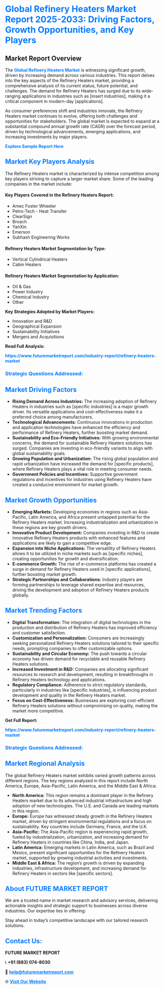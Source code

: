 <h1 style="color: #007BFF;">Global Refinery Heaters Market Report 2025-2033: Driving Factors, Growth Opportunities, and Key Players</h1>

<section id="overview">
<h2>Market Report Overview</h2>
<p>The <a href="https://www.futuremarketreport.com/industry-report/refinery-heaters-market" style="color: #007BFF; text-decoration: none;"><strong>Global Refinery Heaters Market</strong></a> is witnessing significant growth, driven by increasing demand across various industries. This report delves into the key aspects of the Refinery Heaters market, providing a comprehensive analysis of its current status, future potential, and challenges. The demand for Refinery Heaters has surged due to its wide-ranging applications in industries such as [insert industries], making it a critical component in modern-day [applications].</p>
<p>As consumer preferences shift and industries innovate, the Refinery Heaters market continues to evolve, offering both challenges and opportunities for stakeholders. The global market is expected to expand at a substantial compound annual growth rate (CAGR) over the forecast period, driven by technological advancements, emerging applications, and increasing investments by major players.</p>
</section>

<section id="overview">
<p><a href="https://www.futuremarketreport.com/request-sample/reportId=86843" style="color: #007BFF; text-decoration: none;"><strong>Explore Sample Report Here</strong></a></p>
</section>

<section id="key-players">
<h2 style="color: #007BFF;">Market Key Players Analysis</h2>
<p>The Refinery Heaters market is characterized by intense competition among key players striving to capture a larger market share. Some of the leading companies in the market include:</p>
<h4>Key Players Covered in the Refinery Heaters Report:</h4>
<ul><li>Amec Foster Wheeler</li><li>Petro-Tech - Heat Transfer</li><li>ClearSign</li><li>Broach</li><li>YanXin</li><li>Emerson</li><li>Subhash Engineering Works</li></ul>
<h4>Refinery Heaters Market Segmentation by Type:</h4>
<ul><li>Vertical Cylindrical Heaters</li><li>Cabin Heaters</li></ul>

<h4>Refinery Heaters Market Segmentation by Application:</h4>
<ul><li>Oil &amp; Gas</li><li>Power Industry</li><li>Chemical  Industry</li><li>Other</li></ul>
<p><strong>Key Strategies Adopted by Market Players:</strong></p>
<ul>
<li>Innovation and R&D</li>
<li>Geographical Expansion</li>
<li>Sustainability Initiatives</li>
<li>Mergers and Acquisitions</li>
</ul>
</section>

<section>
<p><strong>Read Full Analysis: </strong></p><a href="https://www.futuremarketreport.com/industry-report/refinery-heaters-market" style="color: #007BFF; text-decoration: none;"><strong>https://www.futuremarketreport.com/industry-report/refinery-heaters-market</strong></a>
<h3 style="color: #007BFF;">Strategic Questions Addressed:</h3>
</section>

<section id="driving-factors">
<h2 style="color: #007BFF;">Market Driving Factors</h2>
<ul>
<li><strong>Rising Demand Across Industries:</strong> The increasing adoption of Refinery Heaters in industries such as [specific industries] is a major growth driver. Its versatile applications and cost-effectiveness make it a preferred choice among manufacturers.</li>
<li><strong>Technological Advancements:</strong> Continuous innovations in production and application technologies have enhanced the efficiency and performance of Refinery Heaters, further boosting market demand.</li>
<li><strong>Sustainability and Eco-Friendly Initiatives:</strong> With growing environmental concerns, the demand for sustainable Refinery Heaters solutions has surged. Companies are investing in eco-friendly variants to align with global sustainability goals.</li>
<li><strong>Growing Population and Urbanization:</strong> The rising global population and rapid urbanization have increased the demand for [specific products], where Refinery Heaters plays a vital role in meeting consumer needs.</li>
<li><strong>Government Policies and Incentives:</strong> Supportive government regulations and incentives for industries using Refinery Heaters have created a conducive environment for market growth.</li>
</ul>
</section>

<section id="growth-opportunities">
<h2 style="color: #007BFF;">Market Growth Opportunities</h2>
<ul>
<li><strong>Emerging Markets:</strong> Developing economies in regions such as Asia-Pacific, Latin America, and Africa present untapped potential for the Refinery Heaters market. Increasing industrialization and urbanization in these regions are key growth drivers.</li>
<li><strong>Innovative Product Development:</strong> Companies investing in R&D to create innovative Refinery Heaters products with enhanced features and applications are likely to gain a competitive edge.</li>
<li><strong>Expansion into Niche Applications:</strong> The versatility of Refinery Heaters allows it to be utilized in niche markets such as [specific niches], creating opportunities for growth and diversification.</li>
<li><strong>E-commerce Growth:</strong> The rise of e-commerce platforms has created a surge in demand for Refinery Heaters used in [specific applications], further boosting market growth.</li>
<li><strong>Strategic Partnerships and Collaborations:</strong> Industry players are forming partnerships to leverage shared expertise and resources, driving the development and adoption of Refinery Heaters products globally.</li>
</ul>
</section>

<section id="trending-factors">
<h2 style="color: #007BFF;">Market Trending Factors</h2>
<ul>
<li><strong>Digital Transformation:</strong> The integration of digital technologies in the production and distribution of Refinery Heaters has improved efficiency and customer satisfaction.</li>
<li><strong>Customization and Personalization:</strong> Consumers are increasingly seeking personalized Refinery Heaters solutions tailored to their specific needs, prompting companies to offer customizable options.</li>
<li><strong>Sustainability and Circular Economy:</strong> The push towards a circular economy has driven demand for recyclable and reusable Refinery Heaters solutions.</li>
<li><strong>Increased Investment in R&D:</strong> Companies are allocating significant resources to research and development, resulting in breakthroughs in Refinery Heaters technology and applications.</li>
<li><strong>Regulatory Compliance:</strong> Adherence to strict regulatory standards, particularly in industries like [specific industries], is influencing product development and quality in the Refinery Heaters market.</li>
<li><strong>Focus on Cost-Effectiveness:</strong> Businesses are exploring cost-efficient Refinery Heaters solutions without compromising on quality, making the market more competitive.</li>
</ul>
</section>

<section>
<p><strong>Get Full Report: </strong></p><a href="https://www.futuremarketreport.com/industry-report/refinery-heaters-market" style="color: #007BFF; text-decoration: none;"><strong>https://www.futuremarketreport.com/industry-report/refinery-heaters-market</strong></a>
<h3 style="color: #007BFF;">Strategic Questions Addressed:</h3>
</section>


<section id="regional-analysis">
<h2 style="color: #007BFF;">Market Regional Analysis</h2>
<p>The global Refinery Heaters market exhibits varied growth patterns across different regions. The key regions analyzed in this report include North America, Europe, Asia-Pacific, Latin America, and the Middle East & Africa:</p>
<ul>
<li><strong>North America:</strong> This region remains a dominant player in the Refinery Heaters market due to its advanced industrial infrastructure and high adoption of new technologies. The U.S. and Canada are leading markets in this region.</li>
<li><strong>Europe:</strong> Europe has witnessed steady growth in the Refinery Heaters market, driven by stringent environmental regulations and a focus on sustainability. Key countries include Germany, France, and the U.K.</li>
<li><strong>Asia-Pacific:</strong> The Asia-Pacific region is experiencing rapid growth, fueled by industrialization, urbanization, and increasing demand for Refinery Heaters in countries like China, India, and Japan.</li>
<li><strong>Latin America:</strong> Emerging markets in Latin America, such as Brazil and Mexico, present significant opportunities for the Refinery Heaters market, supported by growing industrial activities and investments.</li>
<li><strong>Middle East & Africa:</strong> The region’s growth is driven by expanding industries, infrastructure development, and increasing demand for Refinery Heaters in sectors like [specific sectors].</li>
</ul>
</section>

<footer>
<h2 style="color: #007BFF;">About FUTURE MARKET REPORT</h2>
<p>We are a trusted name in market research and advisory services, delivering actionable insights and strategic support to businesses across diverse industries. Our expertise lies in offering:</p>

<p>Stay ahead in today’s competitive landscape with our tailored research solutions.</p>

<h2 style="color: #007BFF;">Contact Us:</h2>
<p><strong>FUTURE MARKET REPORT</strong></p>
<p>📞 <strong>+91 (883) 074-8030</strong></p>
<p>📧 <strong><a href="mailto:help@futuremarketreport.com" style="color: #007BFF;">help@futuremarketreport.com</a></strong></p>
<p>🌐 <strong><a href="https://www.futuremarketreport.com/" style="color: #007BFF;">Visit Our Website</a></strong></p>
</footer>